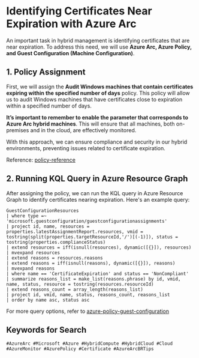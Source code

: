 # Identifying Certificates Near Expiration with Azure Arc

An important task in hybrid management is identifying certificates that are near expiration. To address this need, we will use **Azure Arc, Azure Policy, and Guest Configuration (Machine Configuration)**.

## 1. Policy Assignment

First, we will assign the **Audit Windows machines that contain certificates expiring within the specified number of days** policy. This policy will allow us to audit Windows machines that have certificates close to expiration within a specified number of days.

**It’s important to remember to enable the parameter that corresponds to Azure Arc hybrid machines**. This will ensure that all machines, both on-premises and in the cloud, are effectively monitored.

With this approach, we can ensure compliance and security in our hybrid environments, preventing issues related to certificate expiration.

Reference: [policy-reference](https://learn.microsoft.com/en-us/azure/virtual-machines/policy-reference)

## 2. Running KQL Query in Azure Resource Graph

After assigning the policy, we can run the KQL query in Azure Resource Graph to identify certificates nearing expiration. Here's an example query:

```kusto
GuestConfigurationResources
| where type =~ 'microsoft.guestconfiguration/guestconfigurationassignments'
| project id, name, resources = properties.latestAssignmentReport.resources, vmid = tostring(split(properties.targetResourceId,'/')[(-1)]), status = tostring(properties.complianceStatus)
| extend resources = iff(isnull(resources), dynamic([{}]), resources)
| mvexpand resources
| extend reasons = resources.reasons
| extend reasons = iff(isnull(reasons), dynamic([{}]), reasons)
| mvexpand reasons
| where name == 'CertificateExpiration' and status == 'NonCompliant'
| summarize reasons_list = make_list(reasons.phrase) by id, vmid, name, status, resource = tostring(resources.resourceId)
| extend reasons_count = array_length(reasons_list)
| project id, vmid, name, status, reasons_count, reasons_list
| order by name asc, status asc
```

For more query options, refer to [azure-policy-guest-configuration](https://learn.microsoft.com/en-us/azure/governance/policy/samples/resource-graph-samples?tabs=azure-cli#azure-policy-guest-configuration)

## Keywords for Search  

`#AzureArc #Microsoft #Azure #HybridCompute #HybridCloud #Cloud #AzureMonitor #AzurePolicy #Certificate #AzureArcBRTips`